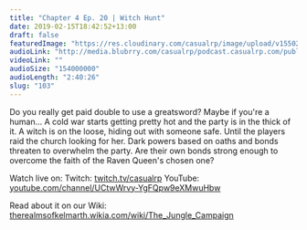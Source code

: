```yaml
---
title: "Chapter 4 Ep. 20 | Witch Hunt"
date: 2019-02-15T18:42:52+13:00
draft: false
featuredImage: "https://res.cloudinary.com/casualrp/image/upload/v1550209807/chapter4/1600x900.jpg"
audioLink: "http://media.blubrry.com/casualrp/podcast.casualrp.com/public/Chapter%204%20Ep.%2020%20_%20Witch%20Hunt.mp3"
videoLink: ""
audioSize: "154000000"
audioLength: "2:40:26"
slug: "103"
---
```


Do you really get paid double to use a greatsword? Maybe if you're a human... A cold war starts getting pretty hot and the party is in the thick of it. A witch is on the loose, hiding out with someone safe. Until the players raid the church looking for her. Dark powers based on oaths and bonds threaten to overwhelm the party. Are their own bonds strong enough to overcome the faith of the Raven Queen's chosen one?


Watch live on:
Twitch: [twitch.tv/casualrp](https://www.twitch.tv/casualrp)
YouTube: [youtube.com/channel/UCtwWrvy-YgFQpw9eXMwuHbw](https://www.youtube.com/channel/UCtwWrvy-YgFQpw9eXMwuHbw)

Read about it on our Wiki: [therealmsofkelmarth.wikia.com/wiki/The_Jungle_Campaign](http://therealmsofkelmarth.wikia.com/wiki/The_Jungle_Campaign)
